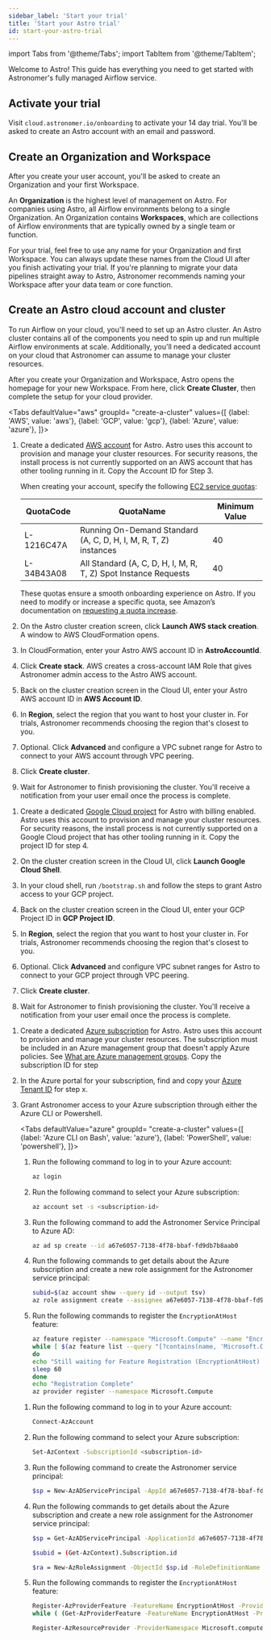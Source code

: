 ```yaml
---
sidebar_label: 'Start your trial'
title: 'Start your Astro trial'
id: start-your-astro-trial
---
```


import Tabs from '@theme/Tabs';
import TabItem from '@theme/TabItem';

Welcome to Astro! This guide has everything you need to get started with Astronomer's fully managed Airflow service. 

## Activate your trial

Visit `cloud.astronomer.io/onboarding` to activate your 14 day trial. You'll be asked to create an Astro account with an email and password.

## Create an Organization and Workspace

After you create your user account, you'll be asked to create an Organization and your first Workspace. 

An **Organization** is the highest level of management on Astro. For companies using Astro, all Airflow environments belong to a single Organization. An Organization contains **Workspaces**, which are collections of Airflow environments that are typically owned by a single team or function. 

For your trial, feel free to use any name for your Organization and first Workspace. You can always update these names from the Cloud UI after you finish activating your trial. If you're planning to migrate your data pipelines straight away to Astro, Astronomer recommends naming your Workspace after your data team or core function.

## Create an Astro cloud account and cluster

To run Airflow on your cloud, you'll need to set up an Astro cluster. An Astro cluster contains all of the components you need to spin up and run multiple Airflow environments at scale. Additionally, you'll need a dedicated account on your cloud that Astronomer can assume to manage your cluster resources. 

After you create your Organization and Workspace, Astro opens the homepage for your new Workspace. From here, click **Create Cluster**, then complete the setup for your cloud provider.

<Tabs
    defaultValue="aws"
    groupId= "create-a-cluster"
    values={[
        {label: 'AWS', value: 'aws'},
        {label: 'GCP', value: 'gcp'},
        {label: 'Azure', value: 'azure'},
    ]}>
<TabItem value="aws">

1. Create a dedicated [AWS account](https://aws.amazon.com/premiumsupport/knowledge-center/create-and-activate-aws-account/) for Astro. Astro uses this account to provision and manage your cluster resources. For security reasons, the install process is not currently supported on an AWS account that has other tooling running in it. Copy the Account ID for Step 3.

    When creating your account, specify the following [EC2 service quotas](https://docs.aws.amazon.com/AWSEC2/latest/UserGuide/ec2-resource-limits.html):
    
    | QuotaCode  | QuotaName                                                        | Minimum Value  |
    | -----------| ---------------------------------------------------------------- | ---------------|
    | L-1216C47A | Running On-Demand Standard (A, C, D, H, I, M, R, T, Z) instances | 40             |
    | L-34B43A08 | All Standard (A, C, D, H, I, M, R, T, Z) Spot Instance Requests  | 40             |
    
    These quotas ensure a smooth onboarding experience on Astro. If you need to modify or increase a specific quota, see Amazon’s documentation on [requesting a quota increase](https://docs.aws.amazon.com/servicequotas/latest/userguide/request-quota-increase.html).

2. On the Astro cluster creation screen, click **Launch AWS stack creation**. A window to AWS CloudFormation opens. 
   
3. In CloudFormation, enter your Astro AWS account ID in **AstroAccountId**.
   
4. Click **Create stack**. AWS creates a cross-account IAM Role that gives Astronomer admin access to the Astro AWS account.
   
5. Back on the cluster creation screen in the Cloud UI, enter your Astro AWS account ID in **AWS Account ID**.
   
6. In **Region**, select the region that you want to host your cluster in. For trials, Astronomer recommends choosing the region that's closest to you.
   
7. Optional. Click **Advanced** and configure a VPC subnet range for Astro to connect to your AWS account through VPC peering. 
   
8. Click **Create cluster**. 
   
9. Wait for Astronomer to finish provisioning the cluster. You'll receive a notification from your user email once the process is complete. 

</TabItem>
<TabItem value="gcp">

1. Create a dedicated [Google Cloud project](https://cloud.google.com/resource-manager/docs/creating-managing-projects) for Astro with billing enabled. Astro uses this account to provision and manage your cluster resources. For security reasons, the install process is not currently supported on a Google Cloud project that has other tooling running in it. Copy the project ID for step 4.
   
2. On the cluster creation screen in the Cloud UI, click **Launch Google Cloud Shell**.
   
3. In your cloud shell, run `/bootstrap.sh` and follow the steps to grant Astro access to your GCP project. 
   
4. Back on the cluster creation screen in the Cloud UI, enter your GCP Project ID in **GCP Project ID**.
   
5. In **Region**, select the region that you want to host your cluster in. For trials, Astronomer recommends choosing the region that's closest to you.
   
6. Optional. Click **Advanced** and configure VPC subnet ranges for Astro to connect to your GCP project through VPC peering. 
   
7. Click **Create cluster**. 
   
8. Wait for Astronomer to finish provisioning the cluster. You'll receive a notification from your user email once the process is complete. 

</TabItem>
<TabItem value="azure">

1. Create a dedicated [Azure subscription](https://learn.microsoft.com/en-us/dynamics-nav/how-to--sign-up-for-a-microsoft-azure-subscription) for Astro. Astro uses this account to provision and manage your cluster resources. The subscription must be included in an Azure management group that doesn't apply Azure policies. See [What are Azure management groups](https://docs.microsoft.com/en-us/azure/governance/management-groups/overview). Copy the subscription ID for step

2. In the Azure portal for your subscription, find and copy your [Azure Tenant ID](https://learn.microsoft.com/en-us/azure/active-directory/fundamentals/active-directory-how-to-find-tenant#find-tenant-id-through-the-azure-portal) for step x.

3. Grant Astronomer access to your Azure subscription through either the Azure CLI or Powershell.

    <Tabs
        defaultValue="azure"
        groupId= "create-a-cluster"
        values={[
            {label: 'Azure CLI on Bash', value: 'azure'},
            {label: 'PowerShell', value: 'powershell'},
        ]}>
    <TabItem value="azure">

    1. Run the following command to log in to your Azure account:
    
        ```sh
        az login
        ```
    2. Run the following command to select your Azure subscription:
    
        ```sh
        az account set -s <subscription-id>
        ```
    3. Run the following command to add the Astronomer Service Principal to Azure AD:
    
        ```sh
        az ad sp create --id a67e6057-7138-4f78-bbaf-fd9db7b8aab0
        ```
    4. Run the following commands to get details about the Azure subscription and create a new role assignment for the Astronomer service principal:
    
        ```sh
        subid=$(az account show --query id --output tsv)
        az role assignment create --assignee a67e6057-7138-4f78-bbaf-fd9db7b8aab0 --role Owner --scope /subscriptions/$subid
        ```
    5. Run the following commands to register the `EncryptionAtHost` feature:
    
        ```sh
        az feature register --namespace "Microsoft.Compute" --name "EncryptionAtHost"
        while [ $(az feature list --query "[?contains(name, 'Microsoft.Compute/EncryptionAtHost')].{State:properties.state}" -o tsv) != "Registered" ]
        do
        echo "Still waiting for Feature Registration (EncryptionAtHost) to complete, this can take up to 15 minutes"
        sleep 60
        done
        echo "Registration Complete"
        az provider register --namespace Microsoft.Compute
        ```

    </TabItem>

    <TabItem value="powershell">

    1. Run the following command to log in to your Azure account:
    
        ```sh
        Connect-AzAccount
        ```
    
    2. Run the following command to select your Azure subscription:
    
        ```sh
        Set-AzContext -SubscriptionId <subscription-id>
        ```

    3. Run the following command to create the Astronomer service principal:
    
        ```sh
        $sp = New-AzADServicePrincipal -AppId a67e6057-7138-4f78-bbaf-fd9db7b8aab0
        ```

    4. Run the following commands to get details about the Azure subscription and create a new role assignment for the Astronomer service principal:
    
        ```sh
        $sp = Get-AzADServicePrincipal -ApplicationId a67e6057-7138-4f78-bbaf-fd9db7b8aab0
        ```

        ```sh
        $subid = (Get-AzContext).Subscription.id
        ```

        ```sh
        $ra = New-AzRoleAssignment -ObjectId $sp.id -RoleDefinitionName Owner -Scope "/subscriptions/$subid"
        ```
    5. Run the following commands to register the `EncryptionAtHost` feature:
    
        ```sh
        Register-AzProviderFeature -FeatureName EncryptionAtHost -ProviderNamespace Microsoft.Compute
        while ( (Get-AzProviderFeature -FeatureName EncryptionAtHost -ProviderNamespace Microsoft.Compute).RegistrationState -ne "Registered") {echo "Still waiting for Feature Registration (EncryptionAtHost) to complete, this can take up to 15 minutes"; sleep 60} echo "Registration Complete"
        ```

        ```sh
        Register-AzResourceProvider -ProviderNamespace Microsoft.compute
        ```

    </TabItem>
    </Tabs>


</TabItem>
</Tabs>


